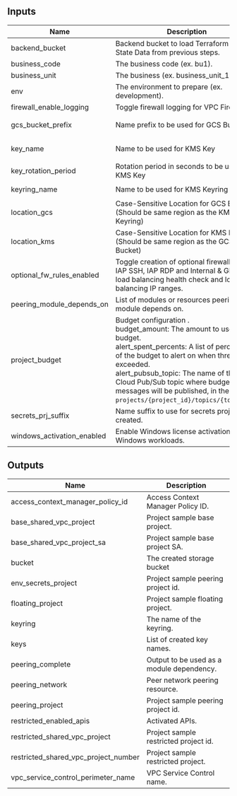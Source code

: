 <!-- BEGINNING OF PRE-COMMIT-TERRAFORM DOCS HOOK -->
## Inputs

| Name | Description | Type | Default | Required |
|------|-------------|------|---------|:--------:|
| backend\_bucket | Backend bucket to load Terraform Remote State Data from previous steps. | `string` | n/a | yes |
| business\_code | The business code (ex. bu1). | `string` | n/a | yes |
| business\_unit | The business (ex. business\_unit\_1). | `string` | n/a | yes |
| env | The environment to prepare (ex. development). | `string` | n/a | yes |
| firewall\_enable\_logging | Toggle firewall logging for VPC Firewalls. | `bool` | `true` | no |
| gcs\_bucket\_prefix | Name prefix to be used for GCS Bucket | `string` | `"cmek-encrypted-bucket"` | no |
| key\_name | Name to be used for KMS Key | `string` | `"crypto-key-example"` | no |
| key\_rotation\_period | Rotation period in seconds to be used for KMS Key | `string` | `"7776000s"` | no |
| keyring\_name | Name to be used for KMS Keyring | `string` | `"sample-keyring"` | no |
| location\_gcs | Case-Sensitive Location for GCS Bucket (Should be same region as the KMS Keyring) | `string` | `"US"` | no |
| location\_kms | Case-Sensitive Location for KMS Keyring (Should be same region as the GCS Bucket) | `string` | `"us"` | no |
| optional\_fw\_rules\_enabled | Toggle creation of optional firewall rules: IAP SSH, IAP RDP and Internal & Global load balancing health check and load balancing IP ranges. | `bool` | `false` | no |
| peering\_module\_depends\_on | List of modules or resources peering module depends on. | `list(any)` | `[]` | no |
| project\_budget | Budget configuration .<br>  budget\_amount: The amount to use as the budget.<br>  alert\_spent\_percents: A list of percentages of the budget to alert on when threshold is exceeded.<br>  alert\_pubsub\_topic: The name of the Cloud Pub/Sub topic where budget related messages will be published, in the form of `projects/{project_id}/topics/{topic_id}`. | <pre>object({<br>    budget_amount        = optional(number, 1000)<br>    alert_spent_percents = optional(list(number), [0.5, 0.75, 0.9, 0.95])<br>    alert_pubsub_topic   = optional(string, null)<br>  })</pre> | `{}` | no |
| secrets\_prj\_suffix | Name suffix to use for secrets project created. | `string` | `"env-secrets"` | no |
| windows\_activation\_enabled | Enable Windows license activation for Windows workloads. | `bool` | `false` | no |

## Outputs

| Name | Description |
|------|-------------|
| access\_context\_manager\_policy\_id | Access Context Manager Policy ID. |
| base\_shared\_vpc\_project | Project sample base project. |
| base\_shared\_vpc\_project\_sa | Project sample base project SA. |
| bucket | The created storage bucket |
| env\_secrets\_project | Project sample peering project id. |
| floating\_project | Project sample floating project. |
| keyring | The name of the keyring. |
| keys | List of created key names. |
| peering\_complete | Output to be used as a module dependency. |
| peering\_network | Peer network peering resource. |
| peering\_project | Project sample peering project id. |
| restricted\_enabled\_apis | Activated APIs. |
| restricted\_shared\_vpc\_project | Project sample restricted project id. |
| restricted\_shared\_vpc\_project\_number | Project sample restricted project. |
| vpc\_service\_control\_perimeter\_name | VPC Service Control name. |

<!-- END OF PRE-COMMIT-TERRAFORM DOCS HOOK -->
